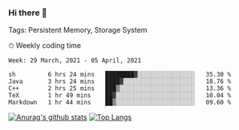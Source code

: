 ### Hi there 👋

Tags: Persistent Memory, Storage System

<!--

[![Anurag's github stats](https://github-readme-stats.vercel.app/api?username=wwyf)](https://github.com/anuraghazra/github-readme-stats)

[![Anurag's github stats](https://github-readme-stats.vercel.app/api?username=wwyf&count_private=true)](https://github.com/anuraghazra/github-readme-stats)


[![Top Langs](https://github-readme-stats.vercel.app/api/top-langs/?username=wwyf&count_private=true&&hide=jupyter%20notebook,html)](https://github.com/anuraghazra/github-readme-stats)



-->


⏱ Weekly coding time

<!--START_SECTION:waka-->
```text
Week: 29 March, 2021 - 05 April, 2021

sh         6 hrs 24 mins   ████████▓░░░░░░░░░░░░░░░░   35.30 % 
Java       3 hrs 24 mins   ████▓░░░░░░░░░░░░░░░░░░░░   18.76 % 
C++        2 hrs 25 mins   ███▒░░░░░░░░░░░░░░░░░░░░░   13.36 % 
TeX        1 hr 49 mins    ██▓░░░░░░░░░░░░░░░░░░░░░░   10.04 % 
Markdown   1 hr 44 mins    ██▒░░░░░░░░░░░░░░░░░░░░░░   09.60 % 
```
<!--END_SECTION:waka-->



[![Anurag's github stats](https://github-readme-stats.vercel.app/api?username=wwyf&count_private=true&show_icons=true&hide_border=true)](https://github.com/anuraghazra/github-readme-stats) [![Top Langs](https://github-readme-stats.vercel.app/api/top-langs/?username=wwyf&count_private=true&hide=jupyter%20notebook,html,OpenEdge%20ABL&langs_count=10&layout=compact&hide_border=true)](https://github.com/anuraghazra/github-readme-stats)

<!--

[![willianrod's wakatime stats](https://github-readme-stats.vercel.app/api/wakatime?username=wwyf)](https://github.com/anuraghazra/github-readme-stats)


-->
